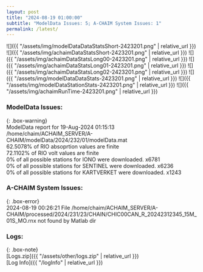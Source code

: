 ```yaml
---
layout: post
title: "2024-08-19 01:00:00"
subtitle: "ModelData Issues: 5; A-CHAIM System Issues: 1"
permalink: /latest/
---
```


![]({{ "/assets/img/modelDataDataStatsShort-2423201.png" | relative_url }})
![]({{ "/assets/img/achaimDataStatsShort-2423201.png" | relative_url }})
![]({{ "/assets/img/achaimDataStatsLong00-2423201.png" | relative_url }})
![]({{ "/assets/img/achaimDataStatsLong01-2423201.png" | relative_url }})
![]({{ "/assets/img/achaimDataStatsLong02-2423201.png" | relative_url }})
![]({{ "/assets/img/modelDataDataStats-2423201.png" | relative_url }})
![]({{ "/assets/img/modelDataStationStats-2423201.png" | relative_url }})
![]({{ "/assets/img/achaimRunTime-2423201.png" | relative_url }})


### ModelData Issues:  
  
{: .box-warning}  
 ModelData report for 19-Aug-2024 01:15:13   
 /home/chaim/ACHAIM_SERVER/A-CHAIM/modelData/2024/232/01/modelData.mat   
 62.5078% of RIO absoprtion values are finite   
 72.1102% of RIO volt values are finite   
 0% of all possible stations for IONO were downloaded. x6781   
 0% of all possible stations for SENTINEL were downloaded. x6236   
 0% of all possible stations for KARTVERKET were downloaded. x1243   
  
### A-CHAIM System Issues:  
  
{: .box-error}  
2024-08-19 00:26:21 File /home/chaim/ACHAIM_SERVER/A-CHAIM/processed/2024/231/23/CHAIN/CHIC00CAN_R_20242312345_15M_01S_MO.rnx not found by Matlab dir  

### Logs:  
  
{: .box-note}  
[Logs.zip]({{ "/assets/other/logs.zip" | relative_url }})  
[Log Info]({{ "/logInfo" | relative_url }})  
